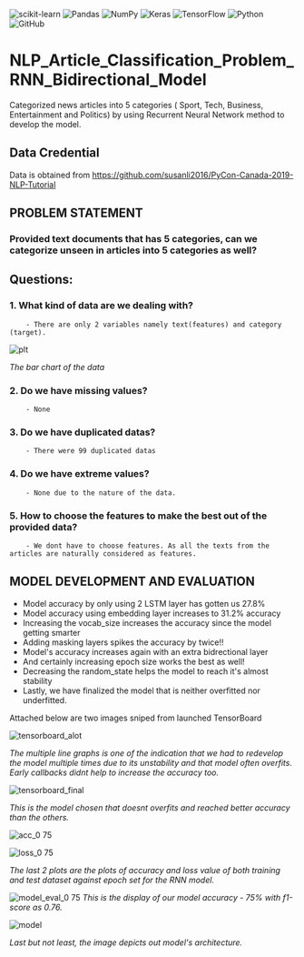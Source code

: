![scikit-learn](https://img.shields.io/badge/scikit--learn-%23F7931E.svg?style=for-the-badge&logo=scikit-learn&logoColor=white)
![Pandas](https://img.shields.io/badge/pandas-%23150458.svg?style=for-the-badge&logo=pandas&logoColor=white)
![NumPy](https://img.shields.io/badge/numpy-%23013243.svg?style=for-the-badge&logo=numpy&logoColor=white)
![Keras](https://img.shields.io/badge/Keras-%23D00000.svg?style=for-the-badge&logo=Keras&logoColor=white)
![TensorFlow](https://img.shields.io/badge/TensorFlow-%23FF6F00.svg?style=for-the-badge&logo=TensorFlow&logoColor=white)
![Python](https://img.shields.io/badge/python-3670A0?style=for-the-badge&logo=python&logoColor=ffdd54)
![GitHub](https://img.shields.io/badge/github-%23121011.svg?style=for-the-badge&logo=github&logoColor=white)

# NLP_Article_Classification_Problem_RNN_Bidirectional_Model
 Categorized news articles into 5 categories ( Sport, Tech, Business, Entertainment and  Politics) by using Recurrent Neural Network method to develop the model.
 
## Data Credential
Data is obtained from https://github.com/susanli2016/PyCon-Canada-2019-NLP-Tutorial

## PROBLEM STATEMENT
### Provided text documents that has 5 categories, can we categorize unseen in articles into 5 categories as well?

## Questions:
###     1. What kind of data are we dealing with?
        - There are only 2 variables namely text(features) and category (target).
        
 ![plt](https://user-images.githubusercontent.com/105897390/175362626-f4c2d6c1-81a2-4c99-ab17-b299b1fc8270.png)
 
*The bar chart of the data*

###     2. Do we have missing values?
        - None
        
###     3. Do we have duplicated datas?
        - There were 99 duplicated datas 
        
###     4. Do we have extreme values?
        - None due to the nature of the data.
       
###     5. How to choose the features to make the best out of the provided data?
        - We dont have to choose features. As all the texts from the articles are naturally considered as features. 


## MODEL DEVELOPMENT AND EVALUATION
- Model accuracy by only using 2 LSTM layer has gotten us 27.8%
- Model accuracy using embedding layer increases to 31.2% accuracy
- Increasing the vocab_size increases the accuracy since the model getting smarter
- Adding masking layers spikes the accuracy by twice!!
- Model's accuracy increases again with an extra bidrectional layer
- And certainly increasing epoch size works the best as well!
- Decreasing the random_state helps the model to reach it's almost stability 
- Lastly, we have finalized the model that is neither overfitted nor underfitted.

Attached below are two images sniped from launched TensorBoard

![tensorboard_alot](https://user-images.githubusercontent.com/105897390/175363330-9f224053-0ee2-43ce-abe5-cb32c40d3ecb.png)

*The multiple line graphs is one of the indication that we had to redevelop the model multiple times due to its unstability and that model often overfits. Early callbacks didnt help to increase the accuracy too.*

![tensorboard_final](https://user-images.githubusercontent.com/105897390/175363829-d22c54d8-8140-472d-9d02-1b7cdd6a623f.png)

*This is the model chosen that doesnt overfits and reached better accuracy than the others.*


![acc_0 75](https://user-images.githubusercontent.com/105897390/175364043-db4c50e4-9b20-4a1e-9088-7c67be182255.png)



![loss_0 75](https://user-images.githubusercontent.com/105897390/175364058-120a355c-a5eb-452a-95cd-bc8b014aa446.png)


*The last 2 plots are the plots of accuracy and loss value of both training and test dataset against epoch set for the RNN model.*


![model_eval_0 75](https://user-images.githubusercontent.com/105897390/175364244-6c656951-01d8-486a-a631-0ee7f33c55d0.png)
*This is the display of our model accuracy - 75% with f1-score as 0.76.*


![model](https://user-images.githubusercontent.com/105897390/175364512-6bfeea7e-e160-43d2-b1a2-c5be6f72657b.png)

*Last but not least, the image depicts out model's architecture.*
